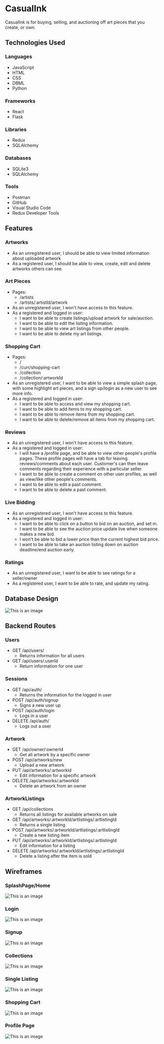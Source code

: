 # CasualInk
CasualInk is for buying, selling, and auctioning off art pieces that you create, or own.

## Technologies Used

### Languages

- JavaScript
- HTML
- CSS
- DBML
- Python

### Frameworks
- React
- Flask

### Libraries
- Redux
- SQLAlchemy

### Databases
- SQLite3
- SQLAlchemy

### Tools
- Postman
- GitHub
- Visual Studio Code
- Redux Developer Tools

## Features
### Artworks
- As an unregistered user, I should be able to view limited information about uploaded artwork
- As a registered user, I should be able to view, create, edit and delete artworks others can see.

### Art Pieces
- Pages:
  * /artists
  * /artists/:artistId/artwork
- As an unregistered user, I won't have access to this feature.
- As a registered and logged in user:
  * I want to be able to create listings/upload artwork for sale/auction.
  * I want to be able to edit the listing information.
  * I want to be able to view art listings from other people.
  * I want to be able to delete my art listings.

### Shopping Cart
- Pages:
  * /
  * /curr/shopping-cart
  * /collection
  * /collection/:artworkId
- As an unregistered user, I want to be able to view a simple splash page, with some highlight art pieces, and a sign up/login as a new user to see more info.
- As a registered and logged in user:
  * I want to be able to access and view my shopping cart.
  * I want to be able to add items to my shopping cart.
  * I want to be able to remove items from my shopping cart.
  * I want to be able to delete/remove all items from my shopping cart.

### Reviews
- As an unregistered user, I won't have access to this feature.
- As a registered and logged in user:
  * I will have a /profile page, and be able to view other people's profile pages. These profile pages will have a tab for leaving reviews/comments about each user. Customer's can then leave comments regarding their experience with a particular seller.
  * I want to be able to create a comment on other user profiles, as well as view/like other people's comments.
  * I want to be able to edit a past comment.
  * I want to be able to delete a past comment.

### Live Bidding
- As an unregistered user, I won't have access to this feature.
- As a registered and logged in user:
  * I want to be able to click on a button to bid on an auction, and set m.
  * I want to be able to see the auction price update live when someone makes a new bid.
  * I won't be able to bid a lower price than the current highest bid price.
  * I want to be able to take an auction listing down on auction deadline/end auction early.

### Ratings
- As an unregistered user, I want to be able to see ratings for a seller/owner
- As a registered user, I want to be able to rate, and update my rating.

## Database Design
![This is an image](./static/database.png)

## Backend Routes
### Users
- GET /api/users/
  * Returns information for all users
- GET /api/users/:userId
  * Return information for one user

### Sessions
- GET /api/auth/
  * Returns the information for the logged in user
- POST /api/auth/signup
  * Signs a new user up
- POST /api/auth/login
  * Logs in a user
- DELETE /api/auth/
  * Logs out a user

### Artwork
- GET /api/owner/:ownerId
  * Get all artwork by a specific owner
- POST /api/artworks/new
  * Upload a new artwork
- PUT /api/artworks/:artworkId
  * Edit information for a specific artwork
- DELETE /api/artworks/:artworkId
  * Delete an artwork from an owner

### ArtworkListings
- GET /api/collections
  * Returns all listings for available artworks on sale
- GET /api/artworks/:artworkId/artlistings/:artlistingId
  * Returns a single listing
- POST /api/artworks/:artworkId/artlistings/:artlistingId
  * Create a new listing item
- PUT /api/artworks/:artworkId/artlistings/:artlistingId
  * Edit information for a listing
- DELETE /api/artworks/:artworkId/artlistings/:artlistingId
  * Delete a listing after the item is sold

## Wireframes
### SplashPage/Home
![This is an image](./static/splashpage.PNG)

### Login
![This is an image](./static/Login.PNG)

### Signup
![This is an image](./static/signup.PNG)

### Collections
![This is an image](./static/artpage.PNG)

### Single Listing
![This is an image](./static/singlelisting.PNG)

### Shopping Cart
![This is an image](./static/shoppingcart.PNG)

### Profile Page
![This is an image](./static/profilepage.PNG)
